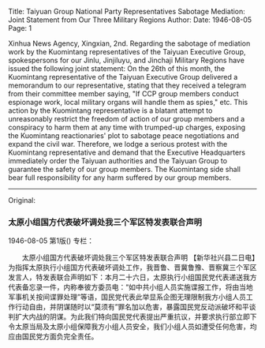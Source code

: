 Title: Taiyuan Group National Party Representatives Sabotage Mediation: Joint Statement from Our Three Military Regions
Author:
Date: 1946-08-05
Page: 1

Xinhua News Agency, Xingxian, 2nd. Regarding the sabotage of mediation work by the Kuomintang representatives of the Taiyuan Executive Group, spokespersons for our Jinlu, Jinjiluyu, and Jinchaji Military Regions have issued the following joint statement: On the 26th of this month, the Kuomintang representative of the Taiyuan Executive Group delivered a memorandum to our representative, stating that they received a telegram from their committee member saying, "If CCP group members conduct espionage work, local military organs will handle them as spies," etc. This action by the Kuomintang representative is a blatant attempt to unreasonably restrict the freedom of action of our group members and a conspiracy to harm them at any time with trumped-up charges, exposing the Kuomintang reactionaries' plot to sabotage peace negotiations and expand the civil war. Therefore, we lodge a serious protest with the Kuomintang representative and demand that the Executive Headquarters immediately order the Taiyuan authorities and the Taiyuan Group to guarantee the safety of our group members. The Kuomintang side shall bear full responsibility for any harm suffered by our group members.



<hr /> 

Original: 


### 太原小组国方代表破坏调处我三个军区特发表联合声明

1946-08-05
第1版()
专栏：

　　太原小组国方代表破坏调处我三个军区特发表联合声明
    【新华社兴县二日电】为指挥太原执行小组国方代表破坏调处工作，我晋鲁、晋冀鲁豫、晋察冀三个军区发言人，特发表联合声明如下：本月二十六日，太原执行小组国民党代表递送我方代表备忘录一件，内称奉彼方委员电：“如中共小组人员实施谍报工作，将由当地军事机关按间谍罪处理”等语，国民党代表此举显系企图无理限制我方小组人员工作行动自由，并阴谋随时以“莫须有”罪名加以危害，暴露国民党反动派破坏和平谈判扩大内战的阴谋。为此我们特向国民党代表提出严重抗议，并要求执行部立即下令太原当局及太原小组保障我方小组人员安全，我们小组人员如遭受任何危害，均应由国民党方面负完全责任。
